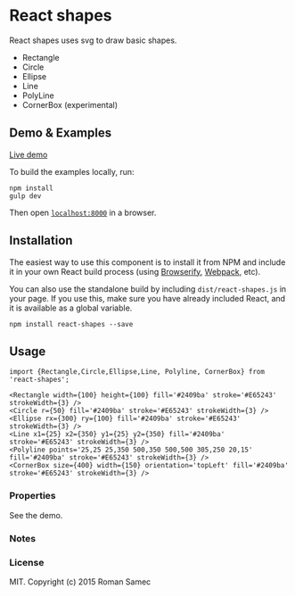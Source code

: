 React shapes
=======================

React shapes uses svg to draw basic shapes.

+   Rectangle 
+   Circle 
+   Ellipse
+   Line
+   PolyLine
+   CornerBox (experimental)


## Demo & Examples

[Live demo](http://rsamec.github.io/react-shapes/)

To build the examples locally, run:

```
npm install
gulp dev
```

Then open [`localhost:8000`](http://localhost:8000) in a browser.


## Installation

The easiest way to use this component is to install it from NPM and include it in your own React build process (using [Browserify](http://browserify.org), [Webpack](http://webpack.github.io/), etc).

You can also use the standalone build by including `dist/react-shapes.js` in your page. If you use this, make sure you have already included React, and it is available as a global variable.

```
npm install react-shapes --save
```


## Usage

```
import {Rectangle,Circle,Ellipse,Line, Polyline, CornerBox} from 'react-shapes';

<Rectangle width={100} height={100} fill='#2409ba' stroke='#E65243' strokeWidth={3} />
<Circle r={50} fill='#2409ba' stroke='#E65243' strokeWidth={3} />
<Ellipse rx={300} ry={100} fill='#2409ba' stroke='#E65243' strokeWidth={3} />
<Line x1={25} x2={350} y1={25} y2={350} fill='#2409ba' stroke='#E65243' strokeWidth={3} />
<Polyline points='25,25 25,350 500,350 500,500 305,250 20,15' fill='#2409ba' stroke='#E65243' strokeWidth={3} />
<CornerBox size={400} width={150} orientation='topLeft' fill='#2409ba' stroke='#E65243' strokeWidth={3} />

```

### Properties

See the demo.

### Notes



### License

MIT. Copyright (c) 2015 Roman Samec

